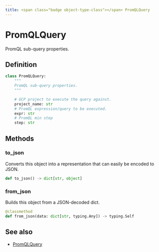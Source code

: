 ```yaml
---
title: <span class="badge object-type-class"></span> PromQLQuery
---
```

# <span class="badge object-type-class"></span> PromQLQuery

PromQL sub-query properties.

## Definition

```python
class PromQLQuery:
    """
    PromQL sub-query properties.
    """

    # GCP project to execute the query against.
    project_name: str
    # PromQL expression/query to be executed.
    expr: str
    # PromQL min step
    step: str
```
## Methods

### <span class="badge object-method"></span> to_json

Converts this object into a representation that can easily be encoded to JSON.

```python
def to_json() -> dict[str, object]
```

### <span class="badge object-method"></span> from_json

Builds this object from a JSON-decoded dict.

```python
@classmethod
def from_json(data: dict[str, typing.Any]) -> typing.Self
```

## See also

 * <span class="badge builder"></span> [PromQLQuery](./builder-PromQLQuery.md)
